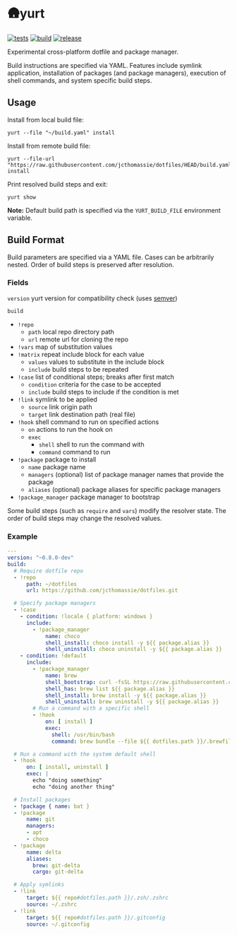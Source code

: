 # 🛖yurt

[![tests](https://github.com/jcthomassie/yurt/actions/workflows/tests.yaml/badge.svg)](https://github.com/jcthomassie/yurt/actions/workflows/tests.yaml)
[![build](https://github.com/jcthomassie/yurt/actions/workflows/build.yaml/badge.svg)](https://github.com/jcthomassie/yurt/actions/workflows/build.yaml)
[![release](https://img.shields.io/github/v/release/jcthomassie/yurt?include_prereleases&label=release)](https://github.com/jcthomassie/yurt/releases/latest)

Experimental cross-platform dotfile and package manager.

Build instructions are specified via YAML. Features include symlink application, installation of packages (and package managers), execution of shell commands, and system specific build steps.

## Usage

Install from local build file:

```shell
yurt --file "~/build.yaml" install
```

Install from remote build file:

```shell
yurt --file-url "https://raw.githubusercontent.com/jcthomassie/dotfiles/HEAD/build.yaml" install
```

Print resolved build steps and exit:

```shell
yurt show
```

**Note:** Default build path is specified via the `YURT_BUILD_FILE` environment variable.

## Build Format

Build parameters are specified via a YAML file. Cases can be arbitrarily nested. Order of build steps is preserved after resolution.

### Fields

`version` yurt version for compatibility check (uses [semver](https://docs.rs/semver/latest/semver/index.html))

`build`

- `!repo`
  - `path` local repo directory path
  - `url` remote url for cloning the repo
- `!vars` map of substitution values
- `!matrix` repeat include block for each value
  - `values` values to substitute in the include block
  - `include` build steps to be repeated
- `!case` list of conditional steps; breaks after first match
  - `condition` criteria for the case to be accepted
  - `include` build steps to include if the condition is met
- `!link` symlink to be applied
  - `source` link origin path
  - `target` link destination path (real file)
- `!hook` shell command to run on specified actions
  - `on` actions to run the hook on
  - `exec`
    - `shell` shell to run the command with
    - `command` command to run
- `!package` package to install
  - `name` package name
  - `managers` (optional) list of package manager names that provide the package
  - `aliases` (optional) package aliases for specific package managers
- `!package_manager` package manager to bootstrap

Some build steps (such as `require` and `vars`) modify the resolver state.
The order of build steps may change the resolved values.

### Example

```yaml
---
version: "~0.8.0-dev"
build:
  # Require dotfile repo
  - !repo
      path: ~/dotfiles
      url: https://github.com/jcthomassie/dotfiles.git

  # Specify package managers
  - !case
    - condition: !locale { platform: windows }
      include:
        - !package_manager
            name: choco
            shell_install: choco install -y ${{ package.alias }}
            shell_uninstall: choco uninstall -y ${{ package.alias }}
    - condition: !default
      include:
        - !package_manager
            name: brew
            shell_bootstrap: curl -fsSL https://raw.githubusercontent.com/Homebrew/install/HEAD/install.sh
            shell_has: brew list ${{ package.alias }}
            shell_install: brew install -y ${{ package.alias }}
            shell_uninstall: brew uninstall -y ${{ package.alias }}
        # Run a command with a specific shell
        - !hook
            on: [ install ]
            exec:
              shell: /usr/bin/bash
              command: brew bundle --file ${{ dotfiles.path }}/.brewfile

  # Run a command with the system default shell
  - !hook
      on: [ install, uninstall ]
      exec: |
        echo "doing something"
        echo "doing another thing"

  # Install packages
  - !package { name: bat }
  - !package
      name: git
      managers:
      - apt
      - choco
  - !package
      name: delta
      aliases:
        brew: git-delta
        cargo: git-delta

  # Apply symlinks
  - !link
      target: ${{ repo#dotfiles.path }}/.zsh/.zshrc
      source: ~/.zshrc
  - !link
      target: ${{ repo#dotfiles.path }}/.gitconfig
      source: ~/.gitconfig
```
